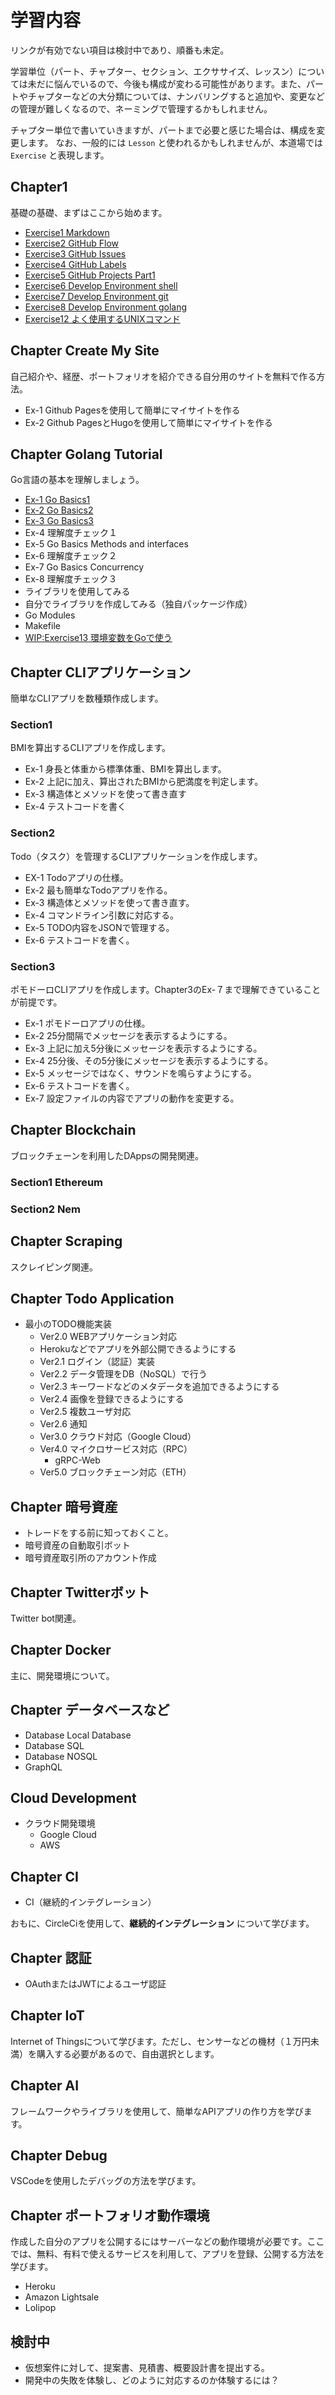 # 学習内容

リンクが有効でない項目は検討中であり、順番も未定。

学習単位（パート、チャプター、セクション、エクササイズ、レッスン）については未だに悩んでいるので、今後も構成が変わる可能性があります。また、パートやチャプターなどの大分類については、ナンバリングすると追加や、変更などの管理が難しくなるので、ネーミングで管理するかもしれません。

チャプター単位で書いていきますが、パートまで必要と感じた場合は、構成を変更します。
なお、一般的には `Lesson` と使われるかもしれませんが、本道場では `Exercise` と表現します。

## Chapter1

基礎の基礎、まずはここから始めます。

- [Exercise1 Markdown](./exercises/exercise1)
- [Exercise2 GitHub Flow](./exercises/exercise2)
- [Exercise3 GitHub Issues](./exercises/exercise3)
- [Exercise4 GitHub Labels](./exercises/exercise4)
- [Exercise5 GitHub Projects Part1](./exercises/exercise5)
- [Exercise6 Develop Environment shell](./exercises/exercise6)
- [Exercise7 Develop Environment git](./exercises/exercise7)
- [Exercise8 Develop Environment golang](./exercises/exercise8)
- [Exercise12 よく使用するUNIXコマンド](./exercises/exercise12)


## Chapter Create My Site

自己紹介や、経歴、ポートフォリオを紹介できる自分用のサイトを無料で作る方法。

- Ex-1 Github Pagesを使用して簡単にマイサイトを作る
- Ex-2 Github PagesとHugoを使用して簡単にマイサイトを作る

## Chapter Golang Tutorial

Go言語の基本を理解しましょう。

- [Ex-1 Go Basics1](./exercises/exercise9)
- [Ex-2 Go Basics2](./exercises/exercise10)
- [Ex-3 Go Basics3](./exercises/exercise11)
- Ex-4 理解度チェック１
- Ex-5 Go Basics Methods and interfaces
- Ex-6 理解度チェック２
- Ex-7 Go Basics Concurrency
- Ex-8 理解度チェック３
- ライブラリを使用してみる
- 自分でライブラリを作成してみる（独自パッケージ作成）
- Go Modules
- Makefile
- [WIP:Exercise13 環境変数をGoで使う](./exercises/exercise13)


## Chapter CLIアプリケーション

簡単なCLIアプリを数種類作成します。

### Section1

BMIを算出するCLIアプリを作成します。

- Ex-1 身長と体重から標準体重、BMIを算出します。
- Ex-2 上記に加え、算出されたBMIから肥満度を判定します。
- Ex-3 構造体とメソッドを使って書き直す
- Ex-4 テストコードを書く

### Section2

Todo（タスク）を管理するCLIアプリケーションを作成します。

- EX-1 Todoアプリの仕様。
- Ex-2 最も簡単なTodoアプリを作る。
- Ex-3 構造体とメソッドを使って書き直す。
- Ex-4 コマンドライン引数に対応する。
- Ex-5 TODO内容をJSONで管理する。
- Ex-6 テストコードを書く。

### Section3

ポモドーロCLIアプリを作成します。Chapter3のEx-７まで理解できていることが前提です。

- Ex-1 ポモドーロアプリの仕様。
- Ex-2 25分間隔でメッセージを表示するようにする。
- Ex-3 上記に加え5分後にメッセージを表示するようにする。
- Ex-4 25分後、その5分後にメッセージを表示するようにする。
- Ex-5 メッセージではなく、サウンドを鳴らすようにする。
- Ex-6 テストコードを書く。
- Ex-7 設定ファイルの内容でアプリの動作を変更する。

## Chapter Blockchain

ブロックチェーンを利用したDAppsの開発関連。

### Section1 Ethereum

### Section2 Nem

## Chapter Scraping

スクレイピング関連。


## Chapter Todo Application

- 最小のTODO機能実装
   - Ver2.0 WEBアプリケーション対応
   - Herokuなどでアプリを外部公開できるようにする
   - Ver2.1 ログイン（認証）実装
   - Ver2.2 データ管理をDB（NoSQL）で行う
   - Ver2.3 キーワードなどのメタデータを追加できるようにする
   - Ver2.4 画像を登録できるようにする
   - Ver2.5 複数ユーザ対応
   - Ver2.6 通知
   - Ver3.0 クラウド対応（Google Cloud）
   - Ver4.0 マイクロサービス対応（RPC）
        - gRPC-Web
   - Ver5.0 ブロックチェーン対応（ETH）

## Chapter 暗号資産

- トレードをする前に知っておくこと。
- 暗号資産の自動取引ボット
- 暗号資産取引所のアカウント作成


## Chapter Twitterボット

Twitter bot関連。

## Chapter Docker

主に、開発環境について。

## Chapter データベースなど

- Database Local Database
- Database SQL
- Database NOSQL
- GraphQL

## Cloud Development
- クラウド開発環境
    - Google Cloud
    - AWS

## Chapter CI
- CI（継続的インテグレーション）

おもに、CircleCiを使用して、**継続的インテグレーション** について学びます。

## Chapter 認証
- OAuthまたはJWTによるユーザ認証

## Chapter IoT

Internet of Thingsについて学びます。ただし、センサーなどの機材（１万円未満）を購入する必要があるので、自由選択とします。

## Chapter AI

フレームワークやライブラリを使用して、簡単なAPIアプリの作り方を学びます。


## Chapter Debug

VSCodeを使用したデバッグの方法を学びます。

## Chapter ポートフォリオ動作環境

作成した自分のアプリを公開するにはサーバーなどの動作環境が必要です。ここでは、無料、有料で使えるサービスを利用して、アプリを登録、公開する方法を学びます。

- Heroku
- Amazon Lightsale
- Lolipop


## 検討中

- 仮想案件に対して、提案書、見積書、概要設計書を提出する。
- 開発中の失敗を体験し、どのように対応するのか体験するには？

